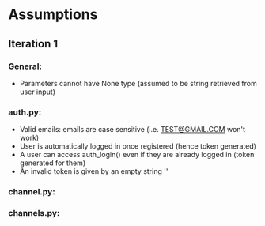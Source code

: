 # Assumptions

## Iteration 1
### General:
- Parameters cannot have None type (assumed to be string retrieved from user input)

### auth.py:
- Valid emails: emails are case sensitive (i.e. TEST@GMAIL.COM won't work)
- User is automatically logged in once registered (hence token generated)
- A user can access auth_login() even if they are already logged in (token generated for them)
- An invalid token is given by an empty string ''

### channel.py:

### channels.py:
